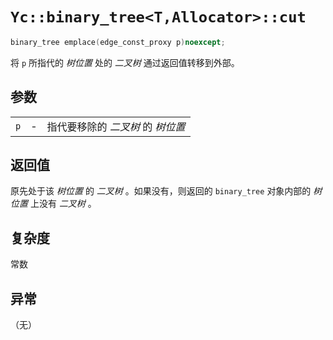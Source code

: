 # `Yc::binary_tree<T,Allocator>::cut`

```C++
binary_tree emplace(edge_const_proxy p)noexcept;
```

将 `p` 所指代的 _树位置_ 处的 _二叉树_ 通过返回值转移到外部。

## 参数

||||
|-:|-|:-|
|`p`|-|指代要移除的 _二叉树_ 的 _树位置_ |

## 返回值

原先处于该 _树位置_ 的 _二叉树_ 。如果没有，则返回的 `binary_tree` 对象内部的 _树位置_ 上没有 _二叉树_ 。

## 复杂度

常数

## 异常

（无）
